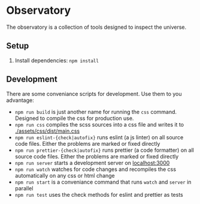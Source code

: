 # Observatory

The observatory is a collection of tools designed to inspect the universe.

## Setup

1. Install dependencies: `npm install`

## Development

There are some conveniance scripts for development. Use them to you advantage:

-   `npm run build` is just another name for running the `css` command. Designed to compile the css for production use.
-   `npm run css` compiles the scss sources into a css file and writes it to [./assets/css/dist/main.css](./assets/css/dist/main.css)
-   `npm run eslint-{check|autofix}` runs eslint (a js linter) on all source code files. Either the problems are marked or fixed directly
-   `npm run prettier-{check|autofix}` runs prettier (a code formatter) on all source code files. Either the problems are marked or fixed directly
-   `npm run server` starts a development server on [localhost:3000](localhost:3000)
-   `npm run watch` watches for code changes and recompiles the css automatically on any css or html change
-   `npm run start` is a conveniance command that runs `watch` and `server` in parallel
-   `npm run test` uses the check methods for eslint and prettier as tests
